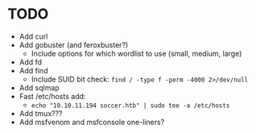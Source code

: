 # TODO

- Add curl
- Add gobuster (and feroxbuster?)
    - Include options for which wordlist to use (small, medium, large)
- Add fd
- Add find
    - Include SUID bit check: `find / -type f -perm -4000 2>/dev/null`
- Add sqlmap
- Fast /etc/hosts add:
    - `echo "10.10.11.194 soccer.htb" | sudo tee -a /etc/hosts`
- Add tmux???
- Add msfvenom and msfconsole one-liners?
